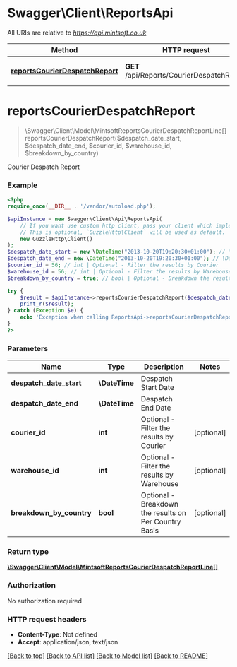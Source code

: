 # Swagger\Client\ReportsApi

All URIs are relative to *https://api.mintsoft.co.uk*

Method | HTTP request | Description
------------- | ------------- | -------------
[**reportsCourierDespatchReport**](ReportsApi.md#reportsCourierDespatchReport) | **GET** /api/Reports/CourierDespatchReport | Courier Despatch Report


# **reportsCourierDespatchReport**
> \Swagger\Client\Model\MintsoftReportsCourierDespatchReportLine[] reportsCourierDespatchReport($despatch_date_start, $despatch_date_end, $courier_id, $warehouse_id, $breakdown_by_country)

Courier Despatch Report

### Example
```php
<?php
require_once(__DIR__ . '/vendor/autoload.php');

$apiInstance = new Swagger\Client\Api\ReportsApi(
    // If you want use custom http client, pass your client which implements `GuzzleHttp\ClientInterface`.
    // This is optional, `GuzzleHttp\Client` will be used as default.
    new GuzzleHttp\Client()
);
$despatch_date_start = new \DateTime("2013-10-20T19:20:30+01:00"); // \DateTime | Despatch Start Date
$despatch_date_end = new \DateTime("2013-10-20T19:20:30+01:00"); // \DateTime | Despatch End Date
$courier_id = 56; // int | Optional - Filter the results by Courier
$warehouse_id = 56; // int | Optional - Filter the results by Warehouse
$breakdown_by_country = true; // bool | Optional - Breakdown the results on Per Country Basis

try {
    $result = $apiInstance->reportsCourierDespatchReport($despatch_date_start, $despatch_date_end, $courier_id, $warehouse_id, $breakdown_by_country);
    print_r($result);
} catch (Exception $e) {
    echo 'Exception when calling ReportsApi->reportsCourierDespatchReport: ', $e->getMessage(), PHP_EOL;
}
?>
```

### Parameters

Name | Type | Description  | Notes
------------- | ------------- | ------------- | -------------
 **despatch_date_start** | **\DateTime**| Despatch Start Date |
 **despatch_date_end** | **\DateTime**| Despatch End Date |
 **courier_id** | **int**| Optional - Filter the results by Courier | [optional]
 **warehouse_id** | **int**| Optional - Filter the results by Warehouse | [optional]
 **breakdown_by_country** | **bool**| Optional - Breakdown the results on Per Country Basis | [optional]

### Return type

[**\Swagger\Client\Model\MintsoftReportsCourierDespatchReportLine[]**](../Model/ToolkitDataClassesReportsCourierDespatchReportLine.md)

### Authorization

No authorization required

### HTTP request headers

 - **Content-Type**: Not defined
 - **Accept**: application/json, text/json

[[Back to top]](#) [[Back to API list]](../../README.md#documentation-for-api-endpoints) [[Back to Model list]](../../README.md#documentation-for-models) [[Back to README]](../../README.md)

